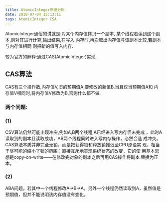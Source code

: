 ```yaml
---
title: AtomicInteger原理分析
date: 2018-07-04 15:13:11
tags: AtomicInteger CSA 
---
```


AtomicInteger通俗的讲就是:对某个内存值拷贝一个副本,
某个线程若读到这个副本,则对其进行计算,输出结果,在写入
内存时,再次取出内存值与该副本比较,若副本与内存值相同
则把新的值写入内存.

较为官方的解释:通过CAS(AtomicInteger)实现,

## CAS算法
CAS有三个操作数,内存值V,旧的预期值A,要修改的新值B.当且仅当预期值A和
内存值V相同时,将内存值V修改为B,否则什么都不做.
### 两个问题:

### (1)
 CSV算法仍然可能出现冲突,例如A,B两个线程,A已经进入写内存但未完成
，此时A读取到的副本且读取成功，AB两个线程同时进入写内存操作，必然会造
成冲突。 CAS算法本质并非完全无锁，而是把获得锁和释放锁推迟至CPU原语实
现，相当于尽可能的缩小了锁的范围；直接互斥地实现系统状态的改变，它的使
用基本思想是copy-on-write——在修改完对象的副本之后再用CAS操作将副本
替换为正本。 

### (2)

ABA问题，若其中一个线程修改A->B->A，另外一个线程仍然读取到A，虽然值是
预期值，但并不能说明该内存值没有变化。